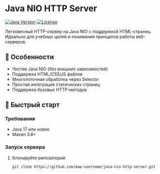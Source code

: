 # Java NIO HTTP Server

[![Java Version](https://img.shields.io/badge/Java-17%2B-blue)](https://openjdk.org/)
[![License](https://img.shields.io/badge/License-MIT-green)](LICENSE)

Легковесный HTTP-сервер на Java NIO с поддержкой HTML-страниц. Идеально для учебных целей и понимания принципов работы веб-серверов.

## 📌 Особенности

- Чистая Java NIO (без внешних зависимостей)
- Поддержка HTML/CSS/JS файлов
- Многопоточная обработка через Selector
- Простая интеграция статических страниц
- Поддержка базовых HTTP-методов

## 🚀 Быстрый старт

### Требования
- Java 17 или новее
- Maven 3.8+

### Запуск сервера
1. Клонируйте репозиторий:
   ```bash
   git clone https://github.com/ваш-username/java-nio-http-server.git
